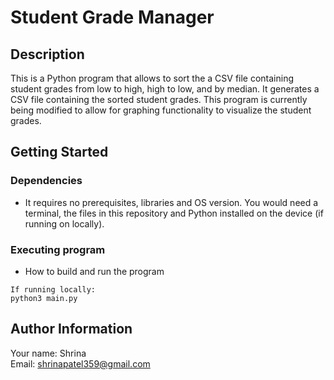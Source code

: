 # Student Grade Manager

## Description

This is a Python program that allows to sort the a CSV file containing student grades from low to high, high to low, and by median. It generates a CSV file containing the sorted student grades. This program is currently being modified to allow for graphing functionality to visualize the student grades.

## Getting Started
### Dependencies

* It requires no prerequisites, libraries and OS version. You would need a terminal, the files in this repository and Python installed on the device (if running on locally). 

### Executing program

* How to build and run the program
```
If running locally:
python3 main.py
```

## Author Information
Your name: Shrina<br />
Email: shrinapatel359@gmail.com
